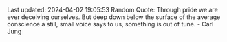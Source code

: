 Last updated: 2024-04-02 19:05:53
Random Quote: Through pride we are ever deceiving ourselves. But deep down below the surface of the average conscience a still, small voice says to us, something is out of tune. - Carl Jung